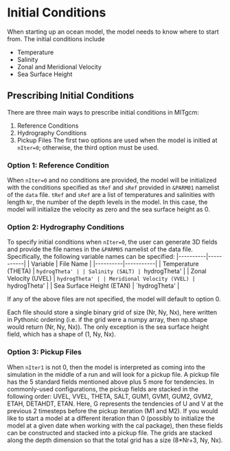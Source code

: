 # Initial Conditions

When starting up an ocean model, the model needs to know where to start from. The initial conditions include
- Temperature
- Salinity
- Zonal and Meridional Velocity
- Sea Surface Height

## Prescribing Initial Conditions

There are three main ways to prescribe initial conditions in MITgcm:
1. Reference Conditions
2. Hydrography Conditions
3. Pickup Files
The first two options are used when the model is initied at `nIter=0`; otherwise, the third option must be used.

### Option 1: Reference Condition
When `nIter=0` and no conditions are provided, the model will be initialized with the conditions specified as `tRef` and `sRef` provided in `&PARM01` namelist of the `data` file. `tRef` and `sRef` are a list of temperatures and salinities with length `Nr`, the number of the depth levels in the model. In this case, the model will initialize the velocity as zero and the sea surface height as 0.

### Option 2: Hydrography Conditions
To specify initial conditions when `nIter=0`, the user can generate 3D fields and provide the file names in the `&PARM05` namelist of the data file. Specifically, the following variable names can be specified:
|----------|-----------|
| Variable | File Name |
|----------|-----------|
| Temperature (THETA) | `hydrogTheta' |
| Salinity (SALT) | `hydrogTheta' |
| Zonal Velocity (UVEL) | `hydrogTheta' |
| Meridional Velocity (VVEL) | `hydrogTheta' |
| Sea Surface Height (ETAN) | `hydrogTheta' |

If any of the above files are not specified, the model will default to option 0.

Each file should store a single binary grid of size (Nr, Ny, Nx), here written in Pythonic ordering (i.e. if the grid were a numpy array, then np.shape would return (Nr, Ny, Nx)). The only exception is the sea surface height field, which has a shape of (1, Ny, Nx).

### Option 3: Pickup Files
When `nIter1` is not 0, then the model is interpreted as coming into the simulation in the middle of a run and will look for a pickup file. A pickup file has the 5 standard fields mentioned above plus 5 more for tendencies. In commonly-used configurations, the pickup fields are stacked in the following order: UVEL, VVEL, THETA, SALT, GUM1, GVM1, GUM2, GVM2, ETAH, DETAHDT, ETAN. Here, G represents the tendencies of U and V at the previous 2 timesteps before the pickup iteration (M1 and M2). If you would like to start a model at a different iteration than 0 (possibly to initialize the model at a given date when working with the cal package), then these fields can be constructed and stacked into a pickup file. The grids are stacked along the depth dimension so that the total grid has a size (8*Nr+3, Ny, Nx). 


